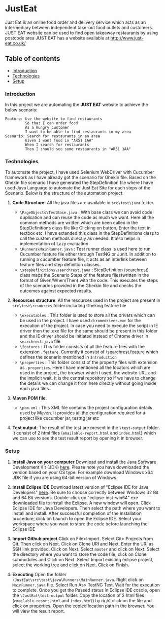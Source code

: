 # JustEat
Just Eat is an online food order and delivery service which acts as an intermediary between independent take-out food outlets and customers. JUST EAT website can be used to find open takeaway restaurants by using postcode area
JUST EAT has a website available at http://www.just-eat.co.uk/

## Table of contents
* [Introduction](#introduction)
* [Technologies](#technologies)
* [Setup](#setup)
 
### Introduction
 In this project we are automating the **JUST EAT** website to achieve the below scenario:
  ```
  Feature: Use the website to find restaurants
           So that I can order food
           As a hungry customer
           I want to be able to find restaurants in my area
  Scenario: Search for restaurants in an area
           Given I want food in "AR51 1AA"
           When I search for restaurants
           Then I should see some restaurants in "AR51 1AA"
  ```

### Technologies
To automate the project, I have used Selenium WebDriver with Cucumber framework as I have already got the scenario for Ghekin file.
Based on the Ghekin file scenario I have generated the StepDefinition file where I have used Java Language to automate the Just Eat Site for each steps of the Scenario. Below is the structure of the automation project:

1. **Code Structure**: All the java files are available in `src\test\java` folder
   - `\PageObjects\TestBase.java` : With base class we can avoid code duplication and can reuse the code as much we want. Here all the common methods are written which are been called in the StepDefinitions class file like Clicking on button, Enter the text in textbox etc. I have extended this class in the StepDefinitions class to call the custom methods directly as needed. It also helps in inplementation of Lazy evaluation
   - `\Runners\MainRunner.java` :  Test runner class is used here to run Cucumber feature file either through TestNG or Junit. In addition to running a cucumber feature file, it acts as an interlink between feature files and step definition classes.
   - `\stepDefinitions\searchrest.java` : StepDefinition (searchrest) class maps the Scenario Steps of the feature files(written in the format of Given/When/Then) with the code. This executes the steps of the scenarios provided in the Gherkin file and checks the outcomes against expected results.

2. **Resources structure**: All the resources used in the project are present in `src\test\resources` folder including Gheking feature file
   - `\executables` : This folder is used to store all the drivers which can be used in the project. I have used `chromedriver.exe` for the execution of the project. In case you need to execute the script in IE driver then the .exe file for the same should be present in this folder and the IE driver should be initiated instead of Chrome driver in `searchrest.java` file
   - `\features` : This folder consists of all the feature files with the extension `.feature`. Currently it consist of \searchrest.feature which defines the scenario mentioned in `Introduction`
   - `\properties` : This folder consist of the property files with extension as `.properties`. Here I have mentioned all the locators which are used in the project, the browser which I used, the website URL and the implicit wait. It is the central repository so if we have to change the details we can change it from here directly without going inside each java files.
  
3. **Maven POM file**:
   - `\pom.xml` : This XML file contains the project configuration details used by Maven. It provides all the configuration required for a project like cucumber jar, testng jar etc
   
4. **Test output**: The result of the test are present in the `\test-output` folder. It consist of 2 html files (`emailable-report.html` and `index.html`) which we can use to see the test result report by opening it in browser.

### Setup
1. **Install Java on your computer**
Download and install the Java Software Development Kit (JDK) [here](http://www.oracle.com/technetwork/java/javase/downloads/index.html). Please note you have downloaded the version based on your OS type. For example download Windows x64	JDK file if you are using 64-bit version of Windows.

2. **Install Eclipse IDE**
Download latest version of "Eclipse IDE for Java Developers" [here](http://www.eclipse.org/downloads/). Be sure to choose correctly between Windows 32 Bit and 64 Bit versions.
Double-click on "eclipse-inst-win64" exe downloaded file to Install the Eclipse. A new window will open. Click Eclipse IDE for Java Developers. Then select the path where you want to install and install. After successful completion of the installation procedure, click on Launch to open the Eclipse IDE. Select your workspace where you want to store the code before launching the Eclipse IDE

3. **Import Github project**
Click on File>Import. Select Git> Projects from Git. Then click on Next. Click on Clone URI and Next. Enter the URI as SSH link provided. Click on Next. Select `master` and click on Next. Select the directory where you want to store the code file, click on Clone submodules and Click on Next. Select Import existing eclipse project, select the working tree and click on Next. Click on Finish.

4. **Executing**
Open the folder `\JustEat\src\test\java\Runners\MainRunner.java`. Right click on `MainRunner.java` file.  Select Run As> TestNG Test. Wait for the execution to complete.
Once you get the Passed status in Eclipse IDE cosole, open the `\JustEat\test-output` folder. Copy the location of 2 html files (`emailable-report.html` and `index.html`) by right click on the file and click on properties. 
Open the copied location path in the browser. You will view the result report.


